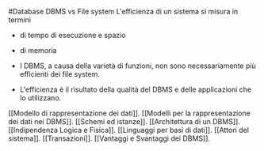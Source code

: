 #Database 
DBMS vs File system
L'efficienza di un sistema si misura in termini 
- di tempo di esecuzione e spazio
- di memoria

- I DBMS, a causa della varietà di funzioni, non sono necessariamente più efficienti dei file system.
- L'efficienza è il risultato della qualità del DBMS e delle applicazioni che lo utilizzano.

[[Modello di rappresentazione dei dati]]. 
[[Modelli per la rappresentazione dei dati nei DBMS]]. 
[[Schemi ed istanze]]. 
[[Architettura di un DBMS]]. 
[[Indipendenza Logica e Fisica]]. 
[[Linguaggi per basi di dati]].
[[Attori del sistema]].
[[Transazioni]]. 
[[Vantaggi e Svantaggi dei DBMS]].



